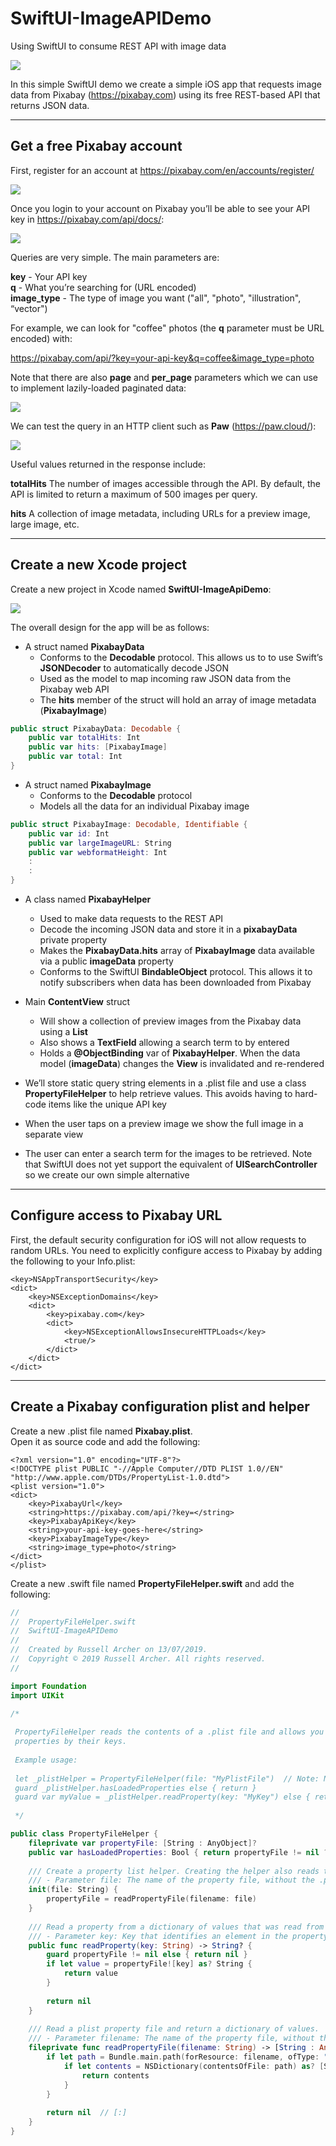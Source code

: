 # SwiftUI-ImageAPIDemo
Using SwiftUI to consume REST API with image data

![](./readme-assets/final01.png)

In this simple SwiftUI demo we create a simple iOS app that requests image data from Pixabay (https://pixabay.com) using its free REST-based API that returns JSON data.

___
## Get a free Pixabay account
First, register for an account at https://pixabay.com/en/accounts/register/

![](./readme-assets/img01.jpg)

Once you login to your account on Pixabay you’ll be able to see your API key in https://pixabay.com/api/docs/:

![](./readme-assets/img02.jpg)

Queries are very simple. The main parameters are:

**key** - Your API key<br>
**q** - What you’re searching for (URL encoded)<br>
**image_type** - The type of image you want ("all", "photo", "illustration", “vector")<br>

For example, we can look for "coffee" photos (the **q** parameter must be URL encoded) with:

https://pixabay.com/api/?key=your-api-key&q=coffee&image_type=photo

Note that there are also **page** and **per_page** parameters which we can use to implement lazily-loaded paginated data:

![](./readme-assets/img03.jpg)

We can test the query in an HTTP client such as **Paw** (https://paw.cloud/):

![](./readme-assets/img04.jpg)

Useful values returned in the response include:

**totalHits**
The number of images accessible through the API. By default, the API is limited to return a maximum of 500 images per query.

**hits**
A collection of image metadata, including URLs for a preview image, large image, etc.

___

## Create a new Xcode project
Create a new project in Xcode named **SwiftUI-ImageApiDemo**:

![](./readme-assets/img05.jpg)

The overall design for the app will be as follows:

* A struct named **PixabayData**
    * Conforms to the **Decodable** protocol. This allows us to to use Swift’s **JSONDecoder** to automatically decode JSON
    * Used as the model to map incoming raw JSON data from the Pixabay web API
    * The **hits** member of the struct will hold an array of image metadata (**PixabayImage**)

``` swift
public struct PixabayData: Decodable {
    public var totalHits: Int
    public var hits: [PixabayImage]
    public var total: Int
}
```

* A struct named **PixabayImage**
    * Conforms to the **Decodable** protocol
    * Models all the data for an individual Pixabay image

``` swift
public struct PixabayImage: Decodable, Identifiable {
    public var id: Int
    public var largeImageURL: String
    public var webformatHeight: Int
    :
    :
}
```

* A class named **PixabayHelper**
    * Used to make data requests to the REST API
    * Decode the incoming JSON data and store it in a **pixabayData** private property
    * Makes the **PixabayData.hits** array of **PixabayImage** data available via a public **imageData** property
    * Conforms to the SwiftUI **BindableObject** protocol. This allows it to notify subscribers when data has been downloaded from Pixabay

* Main **ContentView** struct
    * Will show a collection of preview images from the Pixabay data using a **List**
    * Also shows a **TextField** allowing a search term to by entered
    * Holds a **@ObjectBinding** var of **PixabayHelper**. When the data model (**imageData**) changes the **View** is invalidated and re-rendered

* We’ll store static query string elements in a .plist file and use a class **PropertyFileHelper** to help retrieve values. This avoids having to hard-code items like the unique API key
* When the user taps on a preview image we show the full image in a separate view
* The user can enter a search term for the images to be retrieved. Note that SwiftUI does not yet support the equivalent of **UISearchController** so we create our own simple alternative

___

## Configure access to Pixabay URL
First, the default security configuration for iOS will not allow requests to random URLs. You need to explicitly configure access to Pixabay by adding the following to your Info.plist:

```
<key>NSAppTransportSecurity</key>
<dict>
    <key>NSExceptionDomains</key>
    <dict>
        <key>pixabay.com</key>
        <dict>
            <key>NSExceptionAllowsInsecureHTTPLoads</key>
            <true/>
        </dict>
    </dict>
</dict>
```

___

## Create a Pixabay configuration plist and helper
Create a new .plist file named **Pixabay.plist**.  
Open it as source code and add the following:

```
<?xml version="1.0" encoding="UTF-8"?>
<!DOCTYPE plist PUBLIC "-//Apple Computer//DTD PLIST 1.0//EN" "http://www.apple.com/DTDs/PropertyList-1.0.dtd">
<plist version="1.0">
<dict>
    <key>PixabayUrl</key>
    <string>https://pixabay.com/api/?key=</string>
    <key>PixabayApiKey</key>
    <string>your-api-key-goes-here</string>
    <key>PixabayImageType</key>
    <string>image_type=photo</string>
</dict>
</plist>
```

Create a new .swift file named **PropertyFileHelper.swift** and add the following:

``` swift
//
//  PropertyFileHelper.swift
//  SwiftUI-ImageAPIDemo
//
//  Created by Russell Archer on 13/07/2019.
//  Copyright © 2019 Russell Archer. All rights reserved.
//

import Foundation
import UIKit

/*
 
 PropertyFileHelper reads the contents of a .plist file and allows you to read individual
 properties by their keys.
 
 Example usage:
 
 let _plistHelper = PropertyFileHelper(file: "MyPlistFile")  // Note: No .plist file extn
 guard _plistHelper.hasLoadedProperties else { return }
 guard var myValue = _plistHelper.readProperty(key: "MyKey") else { return }
 
 */

public class PropertyFileHelper {
    fileprivate var propertyFile: [String : AnyObject]?
    public var hasLoadedProperties: Bool { return propertyFile != nil ? true : false }
    
    /// Create a property list helper. Creating the helper also reads the contents of the property list.
    /// - Parameter file: The name of the property file, without the .plist extension
    init(file: String) {
        propertyFile = readPropertyFile(filename: file)
    }
    
    /// Read a property from a dictionary of values that was read from a plist.
    /// - Parameter key: Key that identifies an element in the property list
    public func readProperty(key: String) -> String? {
        guard propertyFile != nil else { return nil }
        if let value = propertyFile![key] as? String {
            return value
        }
        
        return nil
    }
    
    /// Read a plist property file and return a dictionary of values.
    /// - Parameter filename: The name of the property file, without the .plist extension
    fileprivate func readPropertyFile(filename: String) -> [String : AnyObject]? {
        if let path = Bundle.main.path(forResource: filename, ofType: "plist") {
            if let contents = NSDictionary(contentsOfFile: path) as? [String : AnyObject] {
                return contents
            }
        }
        
        return nil  // [:]
    }
}
```
